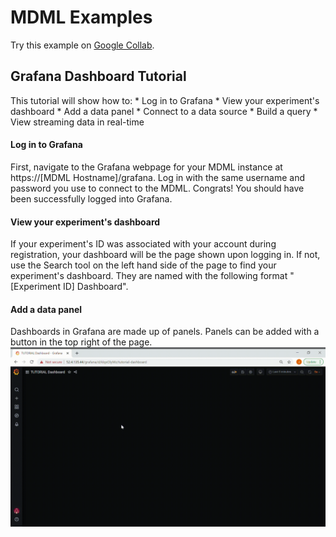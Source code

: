 # MDML Examples
Try this example on [Google Collab](https://colab.research.google.com/drive/1mXs0CktMXB1Rd6GQfx4gynZ6Q4Gb7pRL?usp=sharing).

## Grafana Dashboard Tutorial
This tutorial will show how to:
    * Log in to Grafana
    * View your experiment's dashboard
    * Add a data panel
    * Connect to a data source
    * Build a query
    * View streaming data in real-time

#### Log in to Grafana
First, navigate to the Grafana webpage for your MDML instance at https://[MDML Hostname]/grafana. Log in with the same username and password you use to connect to the MDML. Congrats! You should have been successfully logged into Grafana.

#### View your experiment's dashboard
If your experiment's ID was associated with your account during registration, your dashboard will be the page shown upon logging in. If not, use the Search tool on the left hand side of the page to find your experiment's dashboard. They are named with the following format "[Experiment ID] Dashboard".

#### Add a data panel
Dashboards in Grafana are made up of panels. Panels can be added with a button in the top right of the page.
![](gifs/grafana_add_panel.gif)